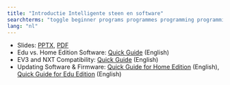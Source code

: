 ```yaml
---
title: "Introductie Intelligente steen en software"
searchterms: "toggle beginner programs programmes programming programming_app programing introev3 brick software ev3 buttons centre up- down- left- right- center- ipad tablet android app introduction introduction_to_brick_and_software introductie_intelligente_steen_en_software"
lang: "nl"
---
```

 <ul>
 <li class="ng-binding">Slides:
 <a href="translations/nl/beginner/Introduction.pptx">PPTX</a>,
 <a href="translations/nl/beginner/Introduction.pdf">PDF</a>
 </li>
 <li>Edu vs. Home Edition Software: <a href="translations/en-us/guides//EDUvsHome.pdf">Quick
 Guide</a> (English)
 </li>
 <li>EV3 and NXT Compatibility: <a href="translations/en-us/guides//EV3andNXT.pdf">Quick
 Guide</a> (English)
 </li>
 <li>Updating Software &amp; Firmware: <a href="translations/en-us/guides//UpdatingHome.pdf">Quick
 Guide for Home Edition</a> (English), <a href="translations/en-us/guides//UpdatingEdu.pdf">Quick
 Guide for Edu Edition</a> (English)
 </li>
 </ul>
